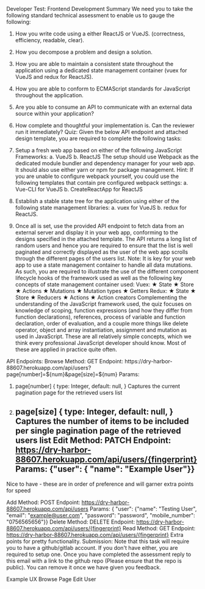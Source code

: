 Developer Test: Frontend Development
Summary
We need you to take the following standard technical assessment to enable us to gauge the following:
1. How you write code using a either ReactJS or VueJS. (correctness, efficiency, readable, clear).
2. How you decompose a problem and design a solution.
3. How you are able to maintain a consistent state throughout the application using a
dedicated state management container (vuex for VueJS and redux for ReactJS).
4. How you are able to conform to ECMAScript standards for JavaScript throughout the
application.
5. Are you able to consume an API to communicate with an external data source within your
application?
6. How complete and thoughtful your implementation is. Can the reviewer run it immediately?
Quiz:
Given the below API endpoint and attached design template, you are required to complete the following tasks:
1. Setup a fresh web app based on either of the following JavaScript Frameworks:
a. VueJS
b. ReactJS
The setup should use Webpack as the dedicated module bundler and dependency manager
for your web app. It should also use either yarn or npm for package management.
Hint:
If you are unable to configure webpack yourself, you could use the following templates that contain pre configured webpack settings:
a. Vue-CLI for VueJS
b. CreateReactApp for ReactJS
  
2. Establish a stable state tree for the application using either of the following state management libraries:
a. vuex for VueJS
b. redux for ReactJS.
3. Once all is set, use the provided API endpoint to fetch data from an external server and
display it in your web app, conforming to the designs specified in the attached template. The API returns a long list of random users and hence you are required to ensure that the list is well paginated and correctly displayed as the user of the web app scrolls through the different pages of the users list.
Note:
It is key for your web app to use a state management container to handle all data mutations. As such, you are required to illustrate the use of the different component lifecycle hooks of the framework used as well as the following key concepts of state management container used:
Vuex:
★ State
★ Store
★ Actions
★ Mutations
★ Mutation types
★ Getters
Redux:
★ State
★ Store
★ Reducers
★ Actions
★ Action creators
Complementing the understanding of the JavaScript framework used, the quiz focuses on knowledge of scoping, function expressions (and how they differ from function declarations), references, process of variable and function declaration, order of evaluation, and a couple more things like delete operator, object and array instantiation, assignment and mutation as used in JavaScript. These are all relatively simple concepts, which we think every professional JavaScript developer should know. Most of these are applied in practice quite often.

API Endpoints:
Browse
Method: GET
Endpoint: https://dry-harbor- 88607.herokuapp.com/api/users?page[number]=${num}&page[size]=${num} Params:
1. page[number]
{
type: Integer, default: null,
}
Captures the current pagination page for the retrieved users list
2. page[size]
{
type: Integer, default: null,
}
Captures the number of items to be included per single pagination page of the retrieved users
list
Edit
Method: PATCH
Endpoint: https://dry-harbor-88607.herokuapp.com/api/users/{fingerprint} Params: {"user": { "name": "Example User"}}
   ---------
Nice to have - these are in order of preference and will garner extra points for speed

Add
Method: POST
Endpoint: https://dry-harbor-88607.herokuapp.com/api/users
Params: { "user": {"name": "Testing User", "email": "example@user.com", "password": "password",
"mobile_number": "0756565656"}}
Delete
Method: DELETE
Endpoint: https://dry-harbor-88607.herokuapp.com/api/users/{fingerprint}
Read Method: GET
Endpoint: https://dry-harbor-88607.herokuapp.com/api/users/{fingerprint} Extra points for pretty functionality.
Submission:
Note that this task will require you to have a github/gitlab account. If you don't have either, you are required to setup one.
Once you have completed the assessment reply to this email with a link to the github repo (Please ensure that the repo is public). You can remove it once we have given you feedback.
   
Example UX
Browse Page
Edit User
